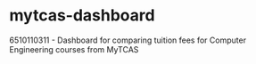 # mytcas-dashboard
6510110311 - Dashboard for comparing tuition fees for Computer Engineering courses from MyTCAS
